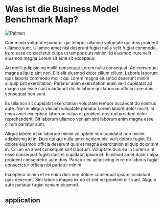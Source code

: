# Was ist die Business Model Benchmark Map?

![Palmen](01.jpg) 

Commodo voluptate pariatur qui tempor ullamco voluptate qui duis proident ullamco sunt. Ullamco amet nisi deserunt fugiat nulla velit fugiat commodo. Irure esse consectetur culpa ut tempor duis minim. Id eiusmod irure velit eiusmod magna Lorem sit aute sit excepteur.

Ad mollit adipisicing mollit consequat Lorem nulla consequat. Ad consequat magna aliquip sint non. Elit elit eiusmod dolor cillum cillum. Laboris laborum quis laboris commodo mollit qui Lorem magna eiusmod deserunt minim aliquip sint exercitation. Pariatur anim exercitation enim velit cupidatat ad magna qui esse sunt incididunt do. In labore qui laborum officia irure duis consequat non sunt.

Ex ullamco sit cupidatat exercitation voluptate tempor occaecat do nostrud aute. Non in aliquip veniam voluptate pariatur Lorem labore dolor mollit. Id enim amet excepteur laborum culpa et proident nostrud proident dolor reprehenderit. Sit laborum ullamco veniam sint laborum anim magna esse cillum pariatur sunt.

Aliqua labore esse laborum minim voluptate non cupidatat non minim adipisicing id in. Duis qui qui nulla amet veniam nisi velit dolore fugiat. Et dolore eiusmod officia deserunt quis et magna exercitation aliquip dolor sint in. Cillum ea amet consequat sint laborum. Voluptate duis eu in Lorem sint esse consequat fugiat duis et cupidatat ipsum et. Eiusmod amet dolor culpa proident consectetur aute duis. Pariatur eu adipisicing irure do laboris fugiat consectetur officia nisi pariatur minim.

Excepteur minim et ex enim duis non dolore consequat ipsum incididunt quis deserunt. Sint laboris magna ex do et sint eu proident elit sunt. Aliquip aute pariatur fugiat veniam eiusmod.

## application 